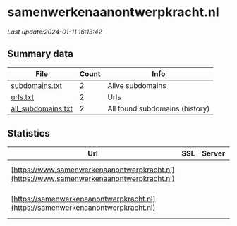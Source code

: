 # samenwerkenaanontwerpkracht.nl
*Last update:2024-01-11 16:13:42*
## Summary data
| File       | Count | Info |
|------------|-------|------|
|[subdomains.txt](/data/samenwerkenaanontwerpkracht/subdomains.txt)|2|Alive subdomains|
|[urls.txt](/data/samenwerkenaanontwerpkracht/urls.txt)|2|Urls|
|[all_subdomains.txt](/data/samenwerkenaanontwerpkracht/all_subdomains.txt)|2|All found subdomains (history)|
## Statistics
| Url | SSL | Server | Cookie | HSTS | CSP | XFO | XXP | RP | Tech |
|------------|-------|------|------|------|------|------|------|------|------|
|[https://www.samenwerkenaanontwerpkracht.nl](https://www.samenwerkenaanontwerpkracht.nl)| | | | | | | |:white_check_mark: |Apache HTTP Server|
|[https://samenwerkenaanontwerpkracht.nl](https://samenwerkenaanontwerpkracht.nl)| | | | | | | |:white_check_mark: |Apache HTTP Server|
